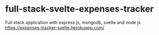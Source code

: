# full-stack-svelte-expenses-tracker
Full stack application with express js, mongodb, svelte and node js https://expenses-tracker-svelte.herokuapp.com/
